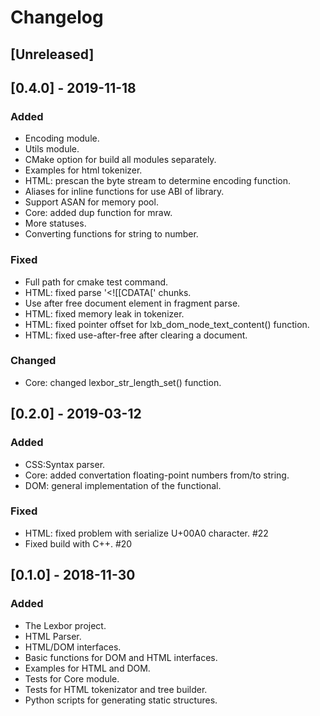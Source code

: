 # Changelog

## [Unreleased]

## [0.4.0] - 2019-11-18
### Added
- Encoding module.
- Utils module.
- CMake option for build all modules separately.
- Examples for html tokenizer.
- HTML: prescan the byte stream to determine encoding function.
- Aliases for inline functions for use ABI of library.
- Support ASAN for memory pool.
- Core: added dup function for mraw.
- More statuses.
- Converting functions for string to number.

### Fixed
- Full path for cmake test command.
- HTML: fixed parse '<![[CDATA[' chunks.
- Use after free document element in fragment parse.
- HTML: fixed memory leak in tokenizer.
- HTML: fixed pointer offset for lxb_dom_node_text_content() function.
- HTML: fixed use-after-free after clearing a document.

### Changed
- Core: changed lexbor_str_length_set() function.

## [0.2.0] - 2019-03-12
### Added
- CSS:Syntax parser.
- Core: added convertation floating-point numbers from/to string.
- DOM: general implementation of the functional.

### Fixed
- HTML: fixed problem with serialize U+00A0 character. #22
- Fixed build with C++. #20

## [0.1.0] - 2018-11-30
### Added
- The Lexbor project.
- HTML Parser.
- HTML/DOM interfaces.
- Basic functions for DOM and HTML interfaces.
- Examples for HTML and DOM.
- Tests for Core module.
- Tests for HTML tokenizator and tree builder.
- Python scripts for generating static structures.
